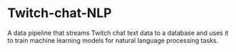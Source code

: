 # Twitch-chat-NLP
A data pipeline that streams Twitch chat text data to a database and uses it to train machine learning models for natural language processing tasks.
